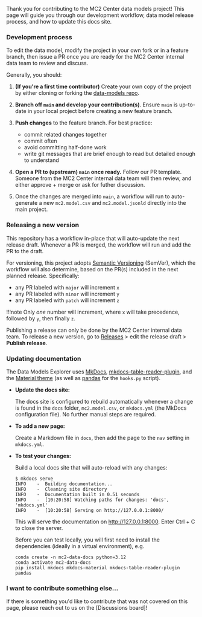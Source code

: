 Thank you for contributing to the MC2 Center data models project! This page
will guide you through our development workflow, data model release process, 
and how to update this docs site.

### Development process

To edit the data model, modify the project in your own fork or in a feature
branch, then issue a PR once you are ready for the MC2 Center internal data
team to review and discuss.

Generally, you should:

1. **(If you're a first time contributor)** Create your own copy of the 
    project by either cloning or forking the [data-models repo].

2. **Branch off `main` and develop your contribution(s)**. Ensure `main` is
   up-to-date in your local project before creating a new feature branch.

3. **Push changes** to the feature branch.  For best practice:
      - commit related changes together
      - commit often
      - avoid committing half-done work
      - write git messages that are brief enough to read but detailed
        enough to understand

4. **Open a PR to (upstream) `main` once ready.** Follow our PR template.
   Someone from the MC2 Center internal data team will then review, and either
   approve + merge or ask for futher discussion.

5. Once the changes are merged into `main`, a workflow will run to auto-generate
   a new `mc2.model.csv` and `mc2.model.jsonld` directly into the main project.

### Releasing a new version

This repository has a workflow in-place that will auto-update the next
release draft. Whenever a PR is merged, the workflow will run and add the
PR to the draft.

For versioning, this project adopts [Semantic Versioning] (SemVer), which the
workflow will also determine, based on the PR(s) included in the next planned
release. Specifically:

- any PR labeled with `major` will increment `x`
- any PR labeled with `minor` will increment `y`
- any PR labeled with `patch` will increment `z`

!!!note
    Only _one_ number will increment, where `x` will take precedence, followed
    by `y`, then finally `z`.

Publishing a release can only be done by the MC2 Center internal data team. To
release a new version, go to [Releases] > edit the release draft > **Publish release**.

### Updating documentation

The Data Models Explorer uses [MkDocs], [mkdocs-table-reader-plugin], and the
[Material theme] (as well as [pandas] for the `hooks.py` script).

- **Update the docs site:**

    The docs site is configured to rebuild automatically whenever a change
    is found in the `docs` folder, `mc2.model.csv`, or `mkdocs.yml`
    (the MkDocs configuration file). No further manual steps are required.

- **To add a new page:**

    Create a Markdown file in `docs`, then add the page to the `nav`
    setting in `mkdocs.yml`.

- **To test your changes:**

    Build a local docs site that will auto-reload with any changes:

    ```console
    $ mkdocs serve
    INFO    -  Building documentation...
    INFO    -  Cleaning site directory
    INFO    -  Documentation built in 0.51 seconds
    INFO    -  [10:20:58] Watching paths for changes: 'docs', 'mkdocs.yml'
    INFO    -  [10:20:58] Serving on http://127.0.0.1:8000/
    ```

    This will serve the documentation on http://127.0.0.1:8000. Enter Ctrl + C
    to close the server.

    Before you can test locally, you will first need to install the dependencies
    (ideally in a virtual environment), e.g.

    ```console
    conda create -n mc2-data-docs python=3.12
    conda activate mc2-data-docs
    pip install mkdocs mkdocs-material mkdocs-table-reader-plugin pandas
    ```

### I want to contribute something else...

If there is something you'd like to contribute that was not covered on this page,
please reach out to us on the [Discussions board]!

[data-models repo]: https://github.com/mc2-center/data-models
[Semantic Versioning]: https://semver.org/
[Releases]: https://github.com/mc2-center/data-models/releases
[MKDocs]: https://www.mkdocs.org/
[mkdocs-table-reader-plugin]: https://timvink.github.io/mkdocs-table-reader-plugin/
[Material theme]: https://squidfunk.github.io/mkdocs-material/
[pandas]: https://pandas.pydata.org/docs/index.html
[Discussion board]: https://github.com/mc2-center/data-models/discussions

